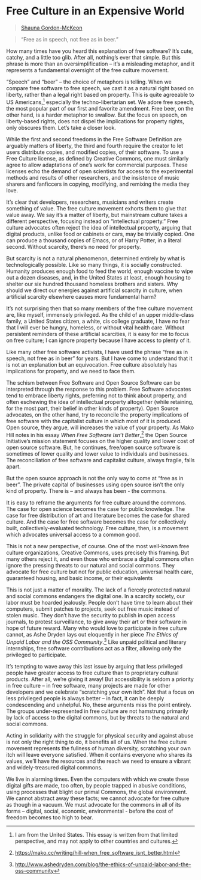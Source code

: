 # Free Culture in an Expensive World

> [Shauna Gordon-McKeon](../appendix/attributions.html#shauna-gordon-mckeon)

> “Free as in speech, not free as in beer.”


<p>How many times have you heard this explanation of free software? It’s
cute, catchy, and a little too glib. After all, nothing’s ever that
simple. But this phrase is more than an oversimplification – it’s a
misleading metaphor, and it represents a fundamental oversight of the
free culture movement.</p>

“Speech” and “beer” – the choice of metaphors is telling. When we
compare free software to free speech, we cast it as a natural right
based on liberty, rather than a legal right based on property.  This
is quite agreeable to US Americans,[^1] especially the
techno-libertarian set. We adore free speech, the most popular part of
our first and favorite amendment. Free beer, on the other hand, is a
harder metaphor to swallow. But the focus on speech, on liberty-based
rights, does not dispel the implications for property rights, only
obscures them. Let’s take a closer look.

<p>While the first and second freedoms in the Free Software Definition
are arguably matters of liberty, the third and fourth require the
creator to let users distribute copies, and modified copies, of their
software. To use a Free Culture license, as defined by Creative
Commons, one must similarly agree to allow adaptations of one’s work
for commercial purposes. These licenses echo the demand of open
scientists for access to the experimental methods and results of other
researchers, and the insistence of music sharers and fanficcers in
copying, modifying, and remixing the media they love.</p>

<p>It’s clear that developers, researchers, musicians and writers create
something of value. The free culture movement exhorts them to give
that value away. We say it’s a matter of liberty, but mainstream
culture takes a different perspective, focusing instead on
“intellectual property.” Free culture advocates often reject the idea
of intellectual property, arguing that digital products, unlike food
or cabinets or cars, may be trivially copied. One can produce a
thousand copies of Emacs, or of Harry Potter, in a literal
second. Without scarcity, there’s no need for property.</p>

<p>But scarcity is not a natural phenomenon, determined entirely by what
is technologically possible. Like so many things, it is socially
constructed.  Humanity produces enough food to feed the world, enough
vaccine to wipe out a dozen diseases, and, in the United States at
least, enough housing to shelter our six hundred thousand homeless
brothers and sisters. Why should we direct our energies against
artificial scarcity in culture, when artificial scarcity elsewhere
causes more fundamental harm?</p>

<p>It’s not surprising then that so many members of the free culture
movement are, like myself, immensely privileged. As the child of an
upper middle-class family, a United States citizen, a white, cis
college graduate, I have no fear that I will ever be hungry, homeless,
or without vital health care.  Without persistent reminders of these
artificial scarcities, it is easy for me to focus on free culture; I
can ignore property because I have access to plenty of it.</p>

<p>Like many other free software activists, I have used the phrase “free
as in speech, not free as in beer” for years. But I have come to
understand that it is not an explanation but an equivocation. Free
culture absolutely has implications for property, and we need to face
them.</p>

The schism between Free Software and Open Source Software can be
interpreted through the response to this problem. Free Software
advocates tend to embrace liberty rights, preferring not to think
about property, and often eschewing the idea of intellectual property
altogether (while retaining, for the most part, their belief in other
kinds of property). Open Source advocates, on the other hand, try to
reconcile the property implications of free software with the
capitalist culture in which most of it is produced. Open source, they
argue, will increases the value of your property. As Mako Hill notes
in his essay *When Free Software Isn’t Better*,[^2] the Open Source
Initiative’s mission statement focuses on the higher quality and lower
cost of open source software. But, he continues, free/open source
software is sometimes of lower quality and lower value to individuals
and businesses.  The reconciliation of free software and capitalist
culture, always fragile, falls apart.

<p>But the open source approach is not the only way to come at “free as
in beer”. The private capital of businesses using open source isn’t
the only kind of property. There is – and always has been - the
commons.</p>

<p>It is easy to reframe the arguments for free culture around the
commons. The case for open science becomes the case for public
knowledge. The case for free distribution of art and literature
becomes the case for shared culture. And the case for free software
becomes the case for collectively built, collectively-evaluated
technology. Free culture, then, is a movement which advocates
universal access to a common good.</p>

<p>This is not a new perspective, of course. One of the most well-known
free culture organizations, Creative Commons, uses precisely this
framing. But many others reject it, and even those who embrace a
digital commons often ignore the pressing threats to our natural and
social commons. They advocate for free culture but not for public
education, universal health care, guaranteed housing, and basic
income, or their equivalents</p>

This is not just a matter of morality. The lack of a fiercely
protected natural and social commons endangers the digital one. In a
scarcity society, our labor must be hoarded jealously. People don’t
have time to learn about their computers, submit patches to projects,
seek out free music instead of stolen music. They don’t have the
security to publish in open access journals, to protest surveillance,
to give away their art or their software in hope of future
reward. Many who would love to participate in free culture cannot, as
Ashe Dryden lays out eloquently in her piece *The Ethics of Unpaid Labor and the OSS Community*.[^3]  Like unpaid political and literary
internships, free software contributions act as a filter, allowing
only the privileged to participate.

<p>It’s tempting to wave away this last issue by arguing that less
privileged people have greater access to free culture than to
proprietary cultural products. After all, we’re giving it away! But
accessibility is seldom a priority in free culture – in free software,
many projects are made for other developers and we celebrate
“scratching your own itch”. Not that a focus on less privileged people
is always better – in fact, it can be deeply condescending and
unhelpful. No, these arguments miss the point entirely. The groups
under-represented in free culture are not hamstrung primarily by lack
of access to the digital commons, but by threats to the natural and
social commons.</p>

<p>Acting in solidarity with the struggle for physical security and
against abuse is not only the right thing to do, it benefits all of
us. When the free culture movement represents the fullness of human
diversity, scratching your own itch will leave everyone satisfied.
When it contains everyone who shares its values, we’ll have the
resources and the reach we need to ensure a vibrant and
widely-treasured digital commons.</p>

<p>We live in alarming times. Even the computers with which we create
these digital gifts are made, too often, by people trapped in abusive
conditions, using processes that blight our primal Commons, the global
environment. We cannot abstract away these facts; we cannot advocate
for free culture as though in a vacuum. We must advocate for the
commons in all of its forms – digital, social, economic, environmental
- before the cost of freedom becomes too high to bear.</p>

[^1]: I am from the United States. This essay is written from that limited perspective, and may not apply to other countries and cultures.
[^2]: https://mako.cc/writing/hill-when_free_software_isnt_better.html
[^3]: http://www.ashedryden.com/blog/the-ethics-of-unpaid-labor-and-the-oss-community